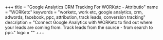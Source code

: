 +++
title = "Google Analytics CRM Tracking For WORKetc - Attributio"
name = "WORKetc"
keywords = "worketc, work etc, google analytics, crm, adwords, facebook, ppc, attribution, track leads, conversion tracking"
description = "Connect Google Analytics with WORKetc to find out where your leads are coming from. Track leads from the source - from search to ppc."
logo = ""
+++
